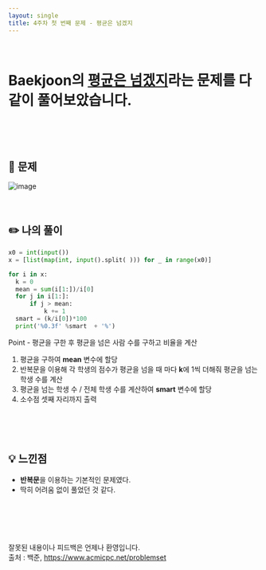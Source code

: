 ```yaml
---
layout: single
title: 4주차 첫 번째 문제 - 평균은 넘겠지
---
```






<br>

# Baekjoon의 [평균은 넘겠지](https://www.acmicpc.net/problem/4344)라는 문제를 다 같이 풀어보았습니다.

<br><br><br>

## 📖 문제
![image](https://user-images.githubusercontent.com/97678547/229465830-77af52a7-b8b5-43fc-ba3a-0c5ea1321ecc.png)
<br><br><br>
 
## ✏️ 나의 풀이

  ```python
x0 = int(input())
x = [list(map(int, input().split( ))) for _ in range(x0)]

for i in x:
    k = 0
    mean = sum(i[1:])/i[0]
    for j in i[1:]:
        if j > mean:
            k += 1
    smart = (k/i[0])*100
    print('%0.3f' %smart  + '%')
  ```
  Point - 평균을 구한 후 평균을 넘은 사람 수를 구하고 비율을 계산
  1. 평균을 구하여 **mean** 변수에 할당
  2. 반복문을 이용해 각 학생의 점수가 평균을 넘을 때 마다 **k**에 1씩 더해줘 평균을 넘는 학생 수를 계산
  3. 평균을 넘는 학생 수 / 전체 학생 수를 계산하여 **smart** 변수에 할당
  4. 소수점 셋째 자리까지 출력



  <br><br><br>
  
## 💡 느낀점
  - **반복문**을 이용하는 기본적인 문제였다.
  - 딱히 어려움 없이 풀었던 것 같다.

<br><br><br><br>

잘못된 내용이나 피드백은 언제나 환영입니다. <br>
출처 : 백준, https://www.acmicpc.net/problemset
